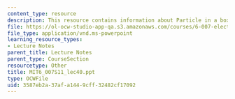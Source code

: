 ```yaml
---
content_type: resource
description: This resource contains information about Particle in a box.
file: https://ol-ocw-studio-app-qa.s3.amazonaws.com/courses/6-007-electromagnetic-energy-from-motors-to-lasers-spring-2011/3587eb2a37afa1449cff32482cf17092_MIT6_007S11_lec40.ppt
file_type: application/vnd.ms-powerpoint
learning_resource_types:
- Lecture Notes
parent_title: Lecture Notes
parent_type: CourseSection
resourcetype: Other
title: MIT6_007S11_lec40.ppt
type: OCWFile
uid: 3587eb2a-37af-a144-9cff-32482cf17092
---
```

